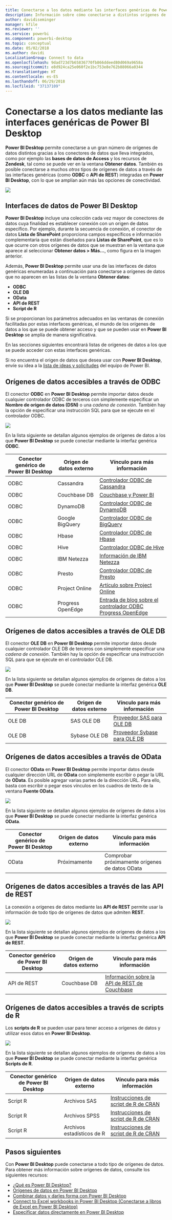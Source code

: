 ```yaml
---
title: Conectarse a los datos mediante las interfaces genéricas de Power BI Desktop
description: Información sobre cómo conectarse a distintos orígenes de datos con las interfaces genéricas de Power BI Desktop
author: davidiseminger
manager: kfile
ms.reviewer: ''
ms.service: powerbi
ms.component: powerbi-desktop
ms.topic: conceptual
ms.date: 05/02/2018
ms.author: davidi
LocalizationGroup: Connect to data
ms.openlocfilehash: 9dad723d7b65836770fb866ddeed80d069a9658a
ms.sourcegitcommit: e8d924ca25e060f2e1bc753e8e762b88066a0344
ms.translationtype: HT
ms.contentlocale: es-ES
ms.lasthandoff: 06/29/2018
ms.locfileid: "37137109"
---
```

# <a name="connect-to-data-using-generic-interfaces-in-power-bi-desktop"></a>Conectarse a los datos mediante las interfaces genéricas de Power BI Desktop
**Power BI Desktop** permite conectarse a un gran número de orígenes de datos distintos gracias a los conectores de datos que lleva integrados, como por ejemplo las **bases de datos de Access** y los recursos de **Zendesk**, tal como se puede ver en la ventana **Obtener datos**. También es posible conectarse a muchos *otros* tipos de orígenes de datos a través de las interfaces genéricas (como **ODBC** o **API de REST**) integradas en **Power BI Desktop**, con lo que se amplían aún más las opciones de conectividad.

![](media/desktop-connect-using-generic-interfaces/generic-data-interfaces_1.png)

## <a name="power-bi-desktop-data-interfaces"></a>Interfaces de datos de Power BI Desktop
**Power BI Desktop** incluye una colección cada vez mayor de conectores de datos cuya finalidad es establecer conexión con un origen de datos específico. Por ejemplo, durante la secuencia de conexión, el conector de datos **Lista de SharePoint** proporciona campos específicos e información complementaria que están diseñados para **Listas de SharePoint**, que es lo que ocurre con otros orígenes de datos que se muestran en la ventana que aparece al seleccionar **Obtener datos > Más...**, como figura en la imagen anterior.

Además, **Power BI Desktop** permite usar una de las interfaces de datos genéricas enumeradas a continuación para conectarse a orígenes de datos que no aparecen en las listas de la ventana **Obtener datos**:

* **ODBC**
* **OLE DB**
* **OData**
* **API de REST**
* **Script de R**

Si se proporcionan los parámetros adecuados en las ventanas de conexión facilitadas por estas interfaces genéricas, el mundo de los orígenes de datos a los que se puede obtener acceso y que se pueden usar en **Power BI Desktop** se amplía de manera significativa.

En las secciones siguientes encontrará listas de orígenes de datos a los que se puede acceder con estas interfaces genéricas.

Si no encuentra el origen de datos que desea usar con **Power BI Desktop**, envíe su idea a la [lista de ideas y solicitudes](https://ideas.powerbi.com/) del equipo de Power BI.

## <a name="data-sources-accessible-through-odbc"></a>Orígenes de datos accesibles a través de ODBC
El conector **ODBC** en **Power BI Desktop** permite importar datos desde cualquier controlador ODBC de terceros con simplemente especificar un **Nombre de origen de datos (DSN)** o una *cadena de conexión*. También hay la opción de especificar una instrucción SQL para que se ejecute en el controlador ODBC.

![](media/desktop-connect-using-generic-interfaces/generic-data-interfaces_2.png)

En la lista siguiente se detallan algunos ejemplos de orígenes de datos a los que **Power BI Desktop** se puede conectar mediante la interfaz genérica **ODBC**.

| Conector genérico de Power BI Desktop | Origen de datos externo | Vínculo para más información |
| --- | --- | --- |
| ODBC |Cassandra |[Controlador ODBC de Cassandra](http://www.simba.com/drivers/cassandra-odbc-jdbc/) |
| ODBC |Couchbase DB |[Couchbase y Power BI](https://powerbi.microsoft.com/en-us/blog/visualizing-data-from-couchbase-server-v4-using-power-bi/) |
| ODBC |DynamoDB |[Controlador ODBC de DynamoDB](http://www.simba.com/drivers/dynamodb-odbc-jdbc/) |
| ODBC |Google BigQuery |[Controlador ODBC de BigQuery](http://www.simba.com/drivers/bigquery-odbc-jdbc/) |
| ODBC |Hbase |[Controlador ODBC de Hbase](http://www.simba.com/drivers/hbase-odbc-jdbc/) |
| ODBC |Hive |[Controlador ODBC de Hive](http://www.simba.com/drivers/hive-odbc-jdbc/) |
| ODBC |IBM Netezza |[Información de IBM Netezza](https://www.ibm.com/support/knowledgecenter/SSULQD_7.2.1/com.ibm.nz.datacon.doc/c_datacon_plg_overview.html) |
| ODBC |Presto |[Controlador ODBC de Presto](http://www.simba.com/drivers/presto-odbc-jdbc/) |
| ODBC |Project Online |[Artículo sobre Project Online](desktop-project-online-connect-to-data.md) |
| ODBC |Progress OpenEdge |[Entrada de blog sobre el controlador ODBC Progress OpenEdge](https://na01.safelinks.protection.outlook.com/?url=https%3A%2F%2Fwww.progress.com%2Fblogs%2Fconnect-microsoft-power-bi-to-openedge-via-odbc-driver&data=02%7C01%7CMatt.Masson%40microsoft.com%7C5e63742e6c454308b58a08d4034b5923%7C72f988bf86f141af91ab2d7cd011db47%7C1%7C0%7C636137069555329811&sdata=gSu2Rq3vZ0uBVOgjaXxd8Y3uBf%2B8DidX6PG33jwAduY%3D&reserved=0) |

## <a name="data-sources-accessible-through-ole-db"></a>Orígenes de datos accesibles a través de OLE DB
El conector **OLE DB** en **Power BI Desktop** permite importar datos desde cualquier controlador OLE DB de terceros con simplemente especificar una *cadena de conexión*. También hay la opción de especificar una instrucción SQL para que se ejecute en el controlador OLE DB.

![](media/desktop-connect-using-generic-interfaces/generic-data-interfaces_3.png)

En la lista siguiente se detallan algunos ejemplos de orígenes de datos a los que **Power BI Desktop** se puede conectar mediante la interfaz genérica **OLE DB**.

| Conector genérico de Power BI Desktop | Origen de datos externo | Vínculo para más información |
| --- | --- | --- |
| OLE DB |SAS OLE DB |[Proveedor SAS para OLE DB](https://support.sas.com/downloads/package.htm?pid=648) |
| OLE DB |Sybase OLE DB |[Proveedor Sybase para OLE DB](http://infocenter.sybase.com/help/index.jsp?topic=/com.sybase.infocenter.dc35888.1550/doc/html/jon1256941734395.html) |

## <a name="data-sources-accessible-through-odata"></a>Orígenes de datos accesibles a través de OData
El conector **OData** en **Power BI Desktop** permite importar datos desde cualquier dirección URL de **OData** con simplemente escribir o pegar la URL de **OData**. Es posible agregar varias partes de la dirección URL. Para ello, basta con escribir o pegar esos vínculos en los cuadros de texto de la ventana **Fuente OData**.

![](media/desktop-connect-using-generic-interfaces/generic-data-interfaces_4.png)

En la lista siguiente se detallan algunos ejemplos de orígenes de datos a los que **Power BI Desktop** se puede conectar mediante la interfaz genérica **OData**.

| Conector genérico de Power BI Desktop | Origen de datos externo | Vínculo para más información |
| --- | --- | --- |
| OData |Próximamente |Comprobar próximamente orígenes de datos OData |

## <a name="data-sources-accessible-through-rest-apis"></a>Orígenes de datos accesibles a través de las API de REST
La conexión a orígenes de datos mediante las **API de REST** permite usar la información de todo tipo de orígenes de datos que admiten **REST**.

![](media/desktop-connect-using-generic-interfaces/generic-data-interfaces_5.png)

En la lista siguiente se detallan algunos ejemplos de orígenes de datos a los que **Power BI Desktop** se puede conectar mediante la interfaz genérica **API de REST**.

| Conector genérico de Power BI Desktop | Origen de datos externo | Vínculo para más información |
| --- | --- | --- |
| API de REST |Couchbase DB |[Información sobre la API de REST de Couchbase](https://powerbi.microsoft.com/en-us/blog/visualizing-data-from-couchbase-server-v4-using-power-bi/) |

## <a name="data-sources-accessible-through-r-script"></a>Orígenes de datos accesibles a través de scripts de R
Los **scripts de R** se pueden usar para tener acceso a orígenes de datos y utilizar esos datos en **Power BI Desktop**.

![](media/desktop-connect-using-generic-interfaces/r-scripts-2.png)

En la lista siguiente se detallan algunos ejemplos de orígenes de datos a los que **Power BI Desktop** se puede conectar mediante la interfaz genérica **Scripts de R**.

| Conector genérico de Power BI Desktop | Origen de datos externo | Vínculo para más información |
| --- | --- | --- |
| Script R |Archivos SAS |[Instrucciones de script de R de CRAN](https://cran.r-project.org/doc/manuals/R-data.html) |
| Script R |Archivos SPSS |[Instrucciones de script de R de CRAN](https://cran.r-project.org/doc/manuals/R-data.html) |
| Script R |Archivos estadísticos de R |[Instrucciones de script de R de CRAN](https://cran.r-project.org/doc/manuals/R-data.html) |

## <a name="next-steps"></a>Pasos siguientes
Con **Power BI Desktop** puede conectarse a todo tipo de orígenes de datos. Para obtener más información sobre orígenes de datos, consulte los siguientes recursos:

* [¿Qué es Power BI Desktop?](desktop-what-is-desktop.md)
* [Orígenes de datos en Power BI Desktop](desktop-data-sources.md)
* [Combinar datos y darles forma con Power BI Desktop](desktop-shape-and-combine-data.md)
* [Connect to Excel workbooks in Power BI Desktop (Conectarse a libros de Excel en Power BI Desktop)](desktop-connect-excel.md)   
* [Especificar datos directamente en Power BI Desktop](desktop-enter-data-directly-into-desktop.md)   

